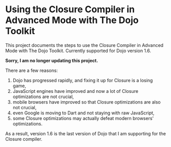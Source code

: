# Using the Closure Compiler in Advanced Mode with The Dojo Toolkit

This project documents the steps to use the Closure Compiler in Advanced Mode with The Dojo Toolkit.
Currently supported for Dojo version 1.6.

**Sorry, I am no longer updating this project.**

There are a few reasons:

1) Dojo has progressed rapidly, and fixing it up for Closure is a losing game,
2) JavaScript engines have improved and now a lot of Closure optimizations are not crucial,
3) mobile browsers have improved so that Closure optimizations are also not crucial,
4) even Google is moving to Dart and not staying with raw JavaScript,
5) some Closure optimizations may actually defeat modern browsers' optimizations.
 
As a result, version 1.6 is the last version of Dojo that I am supporting for the Closure compiler.
